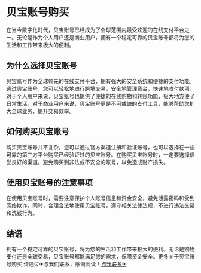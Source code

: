 # 贝宝账号购买

在当今数字化时代，贝宝账号已经成为了全球范围内最受欢迎的在线支付平台之一。无论是作为个人用户还是商业用户，拥有一个稳定可靠的贝宝账号都将为您的生活和工作带来极大的便利。

## 为什么选择贝宝账号

贝宝账号作为全球领先的在线支付平台，拥有强大的安全系统和便捷的支付功能。通过贝宝账号，您可以轻松地进行跨境交易，安全地管理资金，快速地收付款项。对于个人用户来说，贝宝账号也提供了便捷的在线购物和转账功能，极大地方便了日常生活。对于商业用户来说，贝宝账号更是不可或缺的支付工具，能够帮助您扩大全球业务，提升交易效率。

## 如何购买贝宝账号

购买贝宝账号并不复杂，您可以通过官方渠道注册和验证账号，也可以选择在一些可靠的第三方平台购买已经验证过的贝宝账号。在购买贝宝账号时，一定要选择信誉良好的渠道，避免购买到非法或不安全的账号，以免造成财产损失。

## 使用贝宝账号的注意事项

在使用贝宝账号时，需要注意保护个人账号信息和资金安全，避免泄露密码和受到网络欺诈。同时，合理合法地使用贝宝账号，遵守相关法律法规，不进行违法交易和洗钱行为。

## 结语

拥有一个稳定可靠的贝宝账号，将为您的生活和工作带来极大的便利。无论是购物支付还是全球交易，贝宝账号都能满足您的需求，保障资金安全。更多关于贝宝账号购买 请通过✈与我们联系，感谢阅读！[点我联系✈](https://ac.G208.com)
